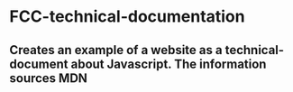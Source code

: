 # FCC-technical-documentation

## Creates an example of a website as a technical-document about Javascript. The information sources MDN
